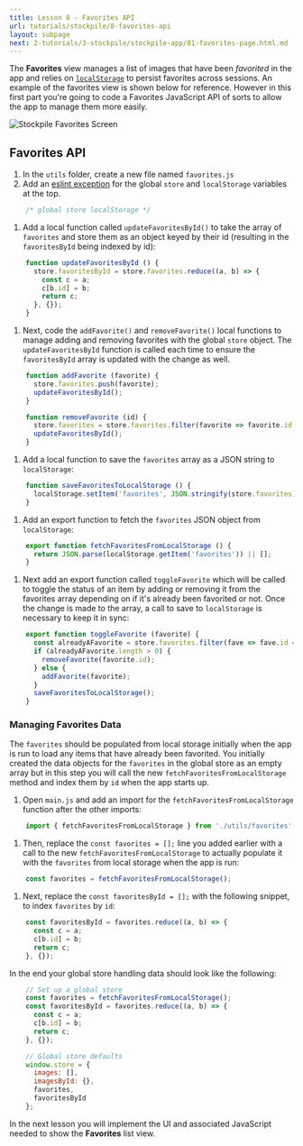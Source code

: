 ```yaml
---
title: Lesson 8 - Favorites API
url: tutorials/stockpile/8-favorites-api
layout: subpage
next: 2-tutorials/3-stockpile/stockpile-app/81-favorites-page.html.md
---
```


The **Favorites** view manages a list of images that have been *favorited* in the app and relies on [`localStorage`](https://developer.mozilla.org/en-US/docs/Web/API/Storage/LocalStorage) to persist favorites across sessions. An example of the favorites view is shown below for reference. However in this first part you're going to code a Favorites JavaScript API of sorts to allow the app to manage them more easily.

<img class="mobile-image" src="/images/stockpile/favorites-phone.png" alt="Stockpile Favorites Screen"/>

## Favorites API

1. In the `utils` folder, create a new file named `favorites.js`
1. Add an [eslint exception](https://eslint.org/docs/rules/no-undef) for the global `store` and `localStorage` variables at the top.

```javascript
    /* global store localStorage */
```

1. Add a local function called `updateFavoritesById()` to take the array of `favorites` and store them as an object keyed by their id (resulting in the `favoritesById` being indexed by id):

```javascript
    function updateFavoritesById () {
      store.favoritesById = store.favorites.reduce((a, b) => {
        const c = a;
        c[b.id] = b;
        return c;
      }, {});
    }
```

1. Next, code the `addFavorite()` and `removeFavorite()` local functions to manage adding and removing favorites with the global `store` object. The `updateFavoritesById` function is called each time to ensure the `favoritesById` array is updated with the change as well.

```javascript
    function addFavorite (favorite) {
      store.favorites.push(favorite);
      updateFavoritesById();
    }

    function removeFavorite (id) {
      store.favorites = store.favorites.filter(favorite => favorite.id !== id);
      updateFavoritesById();
    }
```

1. Add a local function to save the `favorites` array as a JSON string to `localStorage`:

```javascript
    function saveFavoritesToLocalStorage () {
      localStorage.setItem('favorites', JSON.stringify(store.favorites));
    }
```

1. Add an export function to fetch the `favorites` JSON object from `localStorage`:

```javascript
    export function fetchFavoritesFromLocalStorage () {
      return JSON.parse(localStorage.getItem('favorites')) || [];
    }
```

1. Next add an export function called `toggleFavorite` which will be called to toggle the status of an item by adding or removing it from the favorites array depending on if it's already been favorited or not. Once the change is made to the array, a call to save to `localStorage` is necessary to keep it in sync:

```javascript
    export function toggleFavorite (favorite) {
      const alreadyAFavorite = store.favorites.filter(fave => fave.id === favorite.id);
      if (alreadyAFavorite.length > 0) {
        removeFavorite(favorite.id);
      } else {
        addFavorite(favorite);
      }
      saveFavoritesToLocalStorage();
    }
```

### Managing Favorites Data

The `favorites` should be populated from local storage initially when the app is run to load any items that have already been favorited. You initially created the data objects for the `favorites` in the global store as an empty array but in this step you will call the new `fetchFavoritesFromLocalStorage` method and index them by `id` when the app starts up.

1. Open `main.js` and add an import for the `fetchFavoritesFromLocalStorage` function after the other imports:

```javascript
    import { fetchFavoritesFromLocalStorage } from './utils/favorites';
```

1. Then, replace the `const favorites = [];` line you added earlier  with a call to the new `fetchFavoritesFromLocalStorage` to actually populate it with the `favorites` from local storage when the app is run:

```javascript
    const favorites = fetchFavoritesFromLocalStorage();
```

1. Next, replace the `const favoritesById = [];` with the following snippet, to index `favorites` by `id`:

```javascript
    const favoritesById = favorites.reduce((a, b) => {
      const c = a;
      c[b.id] = b;
      return c;
    }, {});
```

  In the end your global store handling data should look like the following:

```javascript
    // Set up a global store
    const favorites = fetchFavoritesFromLocalStorage();
    const favoritesById = favorites.reduce((a, b) => {
      const c = a;
      c[b.id] = b;
      return c;
    }, {});

    // Global store defaults
    window.store = {
      images: [],
      imagesById: {},
      favorites,
      favoritesById
    };
```

In the next lesson you will implement the UI and associated JavaScript needed to show the **Favorites** list view.
